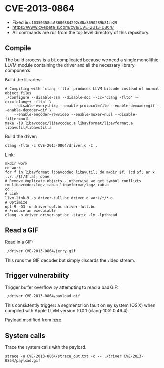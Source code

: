 CVE-2013-0864
=============

- Fixed in `c10350358da58600884292c08a8690289b81de29`
- https://www.cvedetails.com/cve/CVE-2013-0864/
- All commands are run from the top level directory of this repository.

Compile
-------

The build process is a bit complicated because we need a single monolithic LLVM
module containing the driver and all the necessary library components.

Build the libraries:
```
# Compiling with `clang -flto` produces LLVM bitcode instead of normal object files
./configure --disable-asm --disable-doc --cc='clang -flto' --cxx='clang++ -flto' \
    --disable-everything --enable-protocol=file --enable-demuxer=gif --enable-decoder=gif \
    --enable-encoder=rawvideo --enable-muxer=null --disable-filter=null
make -j8 libavcodec/libavcodec.a libavformat/libavformat.a libavutil/libavutil.a
```

Build the driver:
```
clang -flto -c CVE-2013-0864/driver.c -I .
```

Link:
```
mkdir work
cd work
for f in libavformat libavcodec libavutil; do mkdir $f; (cd $f; ar x ../../$f/$f.a); done
# Remove duplicate objects - otherwise we get symbol conflicts
rm libavcodec/log2_tab.o libavformat/log2_tab.o
cd ..
# Link
llvm-link-9 -o driver-full.bc driver.o work/*/*.o
# Optimize
opt-9 -O3 -o driver-opt.bc driver-full.bc
# Produce an executable
clang -o driver driver-opt.bc -static -lm -lpthread
```

Read a GIF
----------

Read in a GIF:

```
./driver CVE-2013-0864/jerry.gif
```

This runs the GIF decoder but simply discards the video stream.

Trigger vulnerability
---------------------

Trigger buffer overflow by attempting to read a bad GIF:

```
./driver CVE-2013-0864/payload.gif
```

This consistently triggers a segmentation fault on my system (OS X) when compiled with Apple LLVM version 10.0.1 (clang-1001.0.46.4).

Payload modified from [here](https://66.media.tumblr.com/5a646387587dd017f65b3742951670b3/tumblr_mjq8ocHhEE1rpur03o1_400.gifv).

System calls
------------

Trace the system calls with the payload.

```
strace -o CVE-2013-0864/strace_out.txt -c -- ./driver CVE-2013-0864/payload.gif
```

